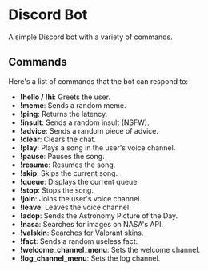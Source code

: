 # Discord Bot

A simple Discord bot with a variety of commands.

## Commands

Here's a list of commands that the bot can respond to:

- **!hello / !hi**: Greets the user.
- **!meme**: Sends a random meme.
- **!ping**: Returns the latency.
- **!insult**: Sends a random insult (NSFW).
- **!advice**: Sends a random piece of advice.
- **!clear**: Clears the chat.
- **!play**: Plays a song in the user's voice channel.
- **!pause**: Pauses the song.
- **!resume**: Resumes the song.
- **!skip**: Skips the current song.
- **!queue**: Displays the current queue.
- **!stop**: Stops the song.
- **!join**: Joins the user's voice channel.
- **!leave**: Leaves the voice channel.
- **!adop**: Sends the Astronomy Picture of the Day.
- **!nasa**: Searches for images on NASA's API.
- **!valskin**: Searches for Valorant skins.
- **!fact**: Sends a random useless fact.
- **!welcome_channel_menu**: Sets the welcome channel.
- **!log_channel_menu**: Sets the log channel.
